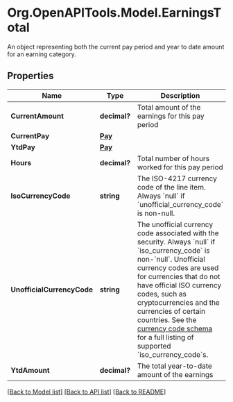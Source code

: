 # Org.OpenAPITools.Model.EarningsTotal
An object representing both the current pay period and year to date amount for an earning category.

## Properties

Name | Type | Description | Notes
------------ | ------------- | ------------- | -------------
**CurrentAmount** | **decimal?** | Total amount of the earnings for this pay period | [optional] 
**CurrentPay** | [**Pay**](Pay.md) |  | [optional] 
**YtdPay** | [**Pay**](Pay.md) |  | [optional] 
**Hours** | **decimal?** | Total number of hours worked for this pay period | [optional] 
**IsoCurrencyCode** | **string** | The ISO-4217 currency code of the line item. Always &#x60;null&#x60; if &#x60;unofficial_currency_code&#x60; is non-null. | [optional] 
**UnofficialCurrencyCode** | **string** | The unofficial currency code associated with the security. Always &#x60;null&#x60; if &#x60;iso_currency_code&#x60; is non-&#x60;null&#x60;. Unofficial currency codes are used for currencies that do not have official ISO currency codes, such as cryptocurrencies and the currencies of certain countries.  See the [currency code schema](https://plaid.com/docs/api/accounts#currency-code-schema) for a full listing of supported &#x60;iso_currency_code&#x60;s. | [optional] 
**YtdAmount** | **decimal?** | The total year-to-date amount of the earnings | [optional] 

[[Back to Model list]](../README.md#documentation-for-models) [[Back to API list]](../README.md#documentation-for-api-endpoints) [[Back to README]](../README.md)

